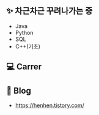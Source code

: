 ## ✨ 차근차근 꾸려나가는 중
- Java
- Python
- SQL
- C++(기초)

## 💻 Carrer



## 🎈 Blog
- https://henhen.tistory.com/

<!--
**henhen7/henhen7** is a ✨ _special_ ✨ repository because its `README.md` (this file) appears on your GitHub profile.

Here are some ideas to get you started:

- 🔭 I’m currently working on ...
- 🌱 I’m currently learning ...
- 👯 I’m looking to collaborate on ...
- 🤔 I’m looking for help with ...
- 💬 Ask me about ...
- 📫 How to reach me: ...
- 😄 Pronouns: ...
- ⚡ Fun fact: ...
-->
